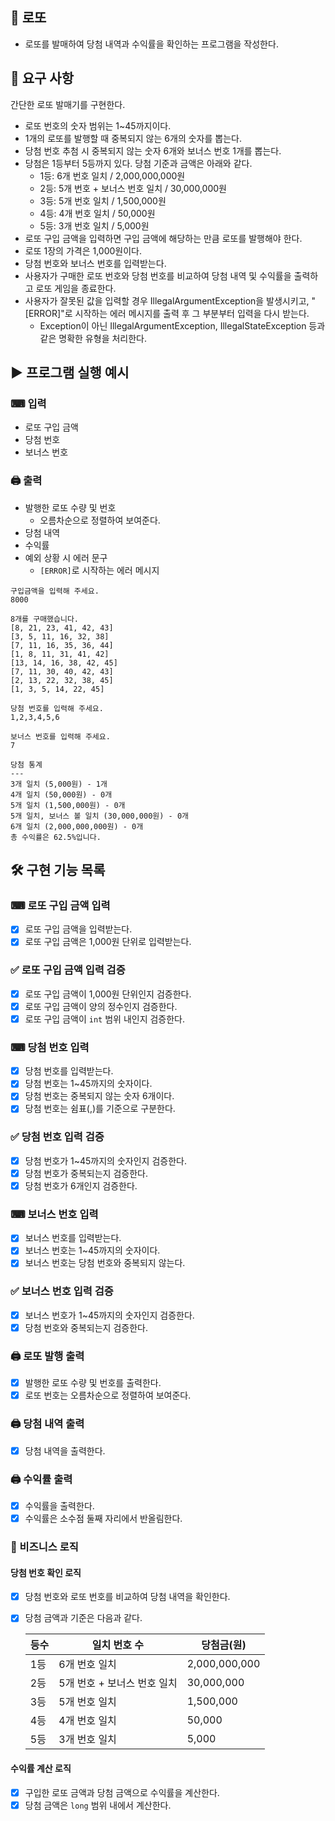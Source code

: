 🎲 로또
---
+ 로또를 발매하여 당첨 내역과 수익률을 확인하는 프로그램을 작성한다.

🔎 요구 사항
---  
간단한 로또 발매기를 구현한다.

+ 로또 번호의 숫자 범위는 1~45까지이다.
+ 1개의 로또를 발행할 때 중복되지 않는 6개의 숫자를 뽑는다.
+ 당첨 번호 추첨 시 중복되지 않는 숫자 6개와 보너스 번호 1개를 뽑는다.
+ 당첨은 1등부터 5등까지 있다. 당첨 기준과 금액은 아래와 같다.
  + 1등: 6개 번호 일치 / 2,000,000,000원
  + 2등: 5개 번호 + 보너스 번호 일치 / 30,000,000원
  + 3등: 5개 번호 일치 / 1,500,000원
  + 4등: 4개 번호 일치 / 50,000원
  + 5등: 3개 번호 일치 / 5,000원
+ 로또 구입 금액을 입력하면 구입 금액에 해당하는 만큼 로또를 발행해야 한다.
+ 로또 1장의 가격은 1,000원이다.
+ 당첨 번호와 보너스 번호를 입력받는다.
+ 사용자가 구매한 로또 번호와 당첨 번호를 비교하여 당첨 내역 및 수익률을 출력하고 로또 게임을 종료한다.
+ 사용자가 잘못된 값을 입력할 경우 IllegalArgumentException을 발생시키고, "[ERROR]"로 시작하는 에러 메시지를 출력 후 그 부분부터 입력을 다시 받는다.
  + Exception이 아닌 IllegalArgumentException, IllegalStateException 등과 같은 명확한 유형을 처리한다.

▶ 프로그램 실행 예시
---
### ⌨ 입력
+ 로또 구입 금액
+ 당첨 번호
+ 보너스 번호
### 🖨 출력
+ 발행한 로또 수량 및 번호
  + 오름차순으로 정렬하여 보여준다.
+ 당첨 내역
+ 수익률
+ 예외 상황 시 에러 문구
  + `[ERROR]`로 시작하는 에러 메시지

```
구입금액을 입력해 주세요.
8000

8개를 구매했습니다.
[8, 21, 23, 41, 42, 43] 
[3, 5, 11, 16, 32, 38] 
[7, 11, 16, 35, 36, 44] 
[1, 8, 11, 31, 41, 42] 
[13, 14, 16, 38, 42, 45] 
[7, 11, 30, 40, 42, 43] 
[2, 13, 22, 32, 38, 45] 
[1, 3, 5, 14, 22, 45]

당첨 번호를 입력해 주세요.
1,2,3,4,5,6

보너스 번호를 입력해 주세요.
7

당첨 통계
---
3개 일치 (5,000원) - 1개
4개 일치 (50,000원) - 0개
5개 일치 (1,500,000원) - 0개
5개 일치, 보너스 볼 일치 (30,000,000원) - 0개
6개 일치 (2,000,000,000원) - 0개
총 수익률은 62.5%입니다.
```

🛠 구현 기능 목록
---
### ⌨ 로또 구입 금액 입력
+ [x] 로또 구입 금액을 입력받는다.
+ [x] 로또 구입 금액은 1,000원 단위로 입력받는다.
### ✅ 로또 구입 금액 입력 검증
+ [x] 로또 구입 금액이 1,000원 단위인지 검증한다.
+ [x] 로또 구입 금액이 양의 정수인지 검증한다.
+ [x] 로또 구입 금액이 `int` 범위 내인지 검증한다.
### ⌨ 당첨 번호 입력
+ [x] 당첨 번호를 입력받는다.
+ [x] 당첨 번호는 1~45까지의 숫자이다.
+ [x] 당첨 번호는 중복되지 않는 숫자 6개이다.
+ [x] 당첨 번호는 쉼표(,)를 기준으로 구분한다.
### ✅ 당첨 번호 입력 검증
+ [x] 당첨 번호가 1~45까지의 숫자인지 검증한다.
+ [x] 당첨 번호가 중복되는지 검증한다.
+ [x] 당첨 번호가 6개인지 검증한다.
### ⌨ 보너스 번호 입력
+ [x] 보너스 번호를 입력받는다.
+ [x] 보너스 번호는 1~45까지의 숫자이다.
+ [x] 보너스 번호는 당첨 번호와 중복되지 않는다.
### ✅ 보너스 번호 입력 검증
+ [x] 보너스 번호가 1~45까지의 숫자인지 검증한다.
+ [x] 당첨 번호와 중복되는지 검증한다.

### 🖨 로또 발행 출력
+ [x] 발행한 로또 수량 및 번호를 출력한다.
+ [x] 로또 번호는 오름차순으로 정렬하여 보여준다.

### 🖨 당첨 내역 출력
+ [x] 당첨 내역을 출력한다.

### 🖨 수익률 출력
+ [x] 수익률을 출력한다.
+ [x] 수익률은 소수점 둘째 자리에서 반올림한다.

### 📝 비즈니스 로직
#### 당첨 번호 확인 로직
+ [x] 당첨 번호와 로또 번호를 비교하여 당첨 내역을 확인한다.
+ [x] 당첨 금액과 기준은 다음과 같다.


  | 등수 | 일치 번호 수 | 당첨금(원) |
  |----|--------|--------------|
  | 1등 |6개 번호 일치| 2,000,000,000|
  | 2등 |5개 번호 + 보너스 번호 일치|30,000,000|
  | 3등 |5개 번호 일치|1,500,000|
  | 4등 |4개 번호 일치|50,000|
  | 5등 |3개 번호 일치|5,000|
#### 수익률 계산 로직
+ [x] 구입한 로또 금액과 당첨 금액으로 수익률을 계산한다.
+ [x] 당첨 금액은 `long` 범위 내에서 계산한다.
